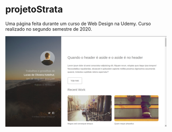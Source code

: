 # projetoStrata
Uma página feita durante um curso de Web Design na Udemy. Curso realizado no segundo semestre de 2020.

![](images/print.png)
